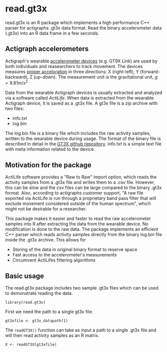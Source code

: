 # read.gt3x

read.gt3x is an R package which implements a high performance C++ parser for actigraphs .gt3x data format. Read the binary accelerometer data (.gt3x) into an R data frame in a few seconds.


## Actigraph accelerometers

Actigraph's wearable [accelerometer devices](https://en.wikipedia.org/wiki/Accelerometer) (e.g. GT9X Link) are used by both individuals and reasearchers to track movement. The devices measures [proper acceloration](https://en.wikipedia.org/wiki/Proper_acceleration) in three directions:  X (right-left), Y (forward-backward), Z (up-down). The measurement unit is the gravitational unit, $g = 9.81 m / s^2$

Data from the wearable Actigraph devices is usually extracted and analyzed via a software called *ActiLife*.  When data is extracted from the wearable Actigraph device, it is saved as a .gt3x file. A gt3x file is a zip archive with two files: 
- info.txt  
- log.bin  

The log.bin file is a binary file which includes the raw activity samples, written to the wearable device during usage. The format of the binary file is described in detail in the [GT3X github repository](https://github.com/actigraph/GT3X-File-Format). info.txt is a simple text file with meta information related to the device.


## Motivation for the package

ActiLife software provides a "Raw to Raw" import option, which reads the activity samples from a .gt3x file and writes them to a .csv file. However, this can be slow and the csv files can be large compared to the binary .gt3x format. Also, according to actigraphs customer support, "A raw file exported via ActiLife is run through a proprietary band pass filter that will exclude movement considered outside of the human spectrum", which might not be desirable for a researcher. 

This package makes it easier and faster to read the raw accelerometer samples into R after extracting the data from the wearable device. No modification is done to the raw data. The package implements an efficient C++ parser which reads activity samples directly from the binary log.bin file inside the .gt3x archive. This allows for

- Storing of the data in original binary format to reserve space  
- Fast access to the accelerometer's measurements  
- Circumvent ActiLifes filtering algorithms  


## Basic usage

The read.gt3x package includes two sample .gt3x files which can be used to demonstrate reading the data. 

```{r}
library(read.gt3x)
```

First we need the path to a single gt3x file.


```{r}
gt3xfile <- gt3x_datapath(1)
```

The `readGT3X()` function can take as input a path to a single .gt3x file and will then read activity samples as an R matrix.

```{r}
X <- readGT3X(gt3xfile)
```


